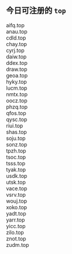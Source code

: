 
## 今日可注册的 `top`

aifq.top   
anau.top   
cdld.top   
chay.top   
cyrj.top   
daiw.top   
ddex.top   
draw.top   
geoa.top   
hyky.top   
lucm.top   
nmtx.top   
oocz.top   
phzq.top   
qfos.top   
qysc.top   
riui.top   
shas.top   
soju.top   
sonz.top   
tpzh.top   
tsoc.top   
tsss.top   
tyak.top   
usdk.top   
utsk.top   
vace.top   
vsrv.top   
wouj.top   
xoko.top   
yadt.top   
yarr.top   
yicc.top   
zilo.top   
znot.top   
zudm.top   
